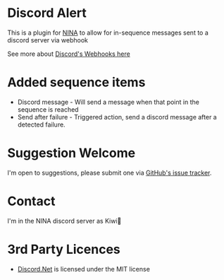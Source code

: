 ﻿# Discord Alert

This is a plugin for [NINA](https://nighttime-imaging.eu) to allow for in-sequence messages sent to a discord server via webhook

See more about [Discord's Webhooks here](https://support.discord.com/hc/en-us/articles/228383668-Intro-to-Webhooks)

# Added sequence items

- Discord message - Will send a message when that point in the sequence is reached
- Send after failure - Triggered action, send a discord message after a detected failure.

# Suggestion Welcome

I'm open to suggestions, please submit one via [GitHub's issue tracker](https://github.com/FlyingKiwis/Nina.DiscordAlert/issues).

# Contact

I'm in the NINA discord server as Kiwi🥝

# 3rd Party Licences

- [Discord.Net](https://github.com/discord-net/Discord.Net/blob/dev/LICENSE) is licensed under the MIT license